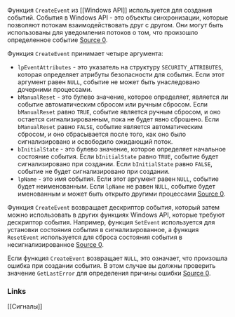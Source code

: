 Функция `CreateEvent` из [[Windows API]] используется для создания событий. События в Windows API - это объекты синхронизации, которые позволяют потокам взаимодействовать друг с другом. Они могут быть использованы для уведомления потоков о том, что произошло определенное событие [Source 0](https://learn.microsoft.com/en-us/windows/win32/api/synchapi/nf-synchapi-createeventa).

Функция `CreateEvent` принимает четыре аргумента:

- `lpEventAttributes` - это указатель на структуру `SECURITY_ATTRIBUTES`, которая определяет атрибуты безопасности для события. Если этот аргумент равен `NULL`, событие не может быть унаследовано дочерними процессами.
- `bManualReset` - это булево значение, которое определяет, является ли событие автоматическим сбросом или ручным сбросом. Если `bManualReset` равно `TRUE`, событие является ручным сбросом, и оно остается сигнализированным, пока не будет явно сброшено. Если `bManualReset` равно `FALSE`, событие является автоматическим сбросом, и оно сбрасывается после того, как оно было сигнализировано и освободило ожидающий поток.
- `bInitialState` - это булево значение, которое определяет начальное состояние события. Если `bInitialState` равно `TRUE`, событие будет сигнализировано при создании. Если `bInitialState` равно `FALSE`, событие не будет сигнализировано при создании.
- `lpName` - это имя события. Если этот аргумент равен `NULL`, событие будет неименованным. Если `lpName` не равен `NULL`, событие будет именованным и может быть открыто другими процессами [Source 0](https://learn.microsoft.com/en-us/windows/win32/api/synchapi/nf-synchapi-createeventa).

Функция `CreateEvent` возвращает дескриптор события, который затем можно использовать в других функциях Windows API, которые требуют дескриптор события. Например, функция `SetEvent` используется для установки состояния события в сигнализированное, а функция `ResetEvent` используется для сброса состояния события в несигнализированное [Source 0](https://learn.microsoft.com/en-us/windows/win32/api/synchapi/nf-synchapi-createeventa).

Если функция `CreateEvent` возвращает `NULL`, это означает, что произошла ошибка при создании события. В этом случае вы должны проверить значение `GetLastError` для определения причины ошибки [Source 0](https://learn.microsoft.com/en-us/windows/win32/api/synchapi/nf-synchapi-createeventa).

### Links
[[Сигналы]]
